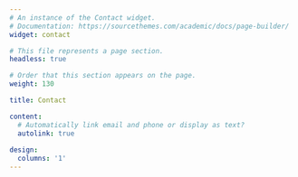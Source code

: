 ```yaml
---
# An instance of the Contact widget.
# Documentation: https://sourcethemes.com/academic/docs/page-builder/
widget: contact

# This file represents a page section.
headless: true

# Order that this section appears on the page.
weight: 130

title: Contact

content:
  # Automatically link email and phone or display as text?
  autolink: true
  
design:
  columns: '1'
---
```

